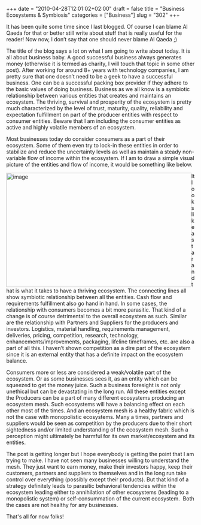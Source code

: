 +++
date = "2010-04-28T12:01:02+02:00"
draft = false
title = "Business Ecosystems & Symbiosis"
categories = ["Business"]
slug = "302"
+++

It has been quite some time since I last blogged. Of course I can blame Al Qaeda for that or better still write about stuff that is really useful for the reader! Now now, I don’t say that one should never blame Al Qaeda ;)

The title of the blog says a lot on what I am going to write about today. It is all about business baby. A good successful business always generates money (otherwise it is termed as charity, I will touch that topic in some other post). After working for around 8+ years with technology companies, I am pretty sure that one doesn’t need to be a geek to have a successful business. One can be a successful packing box provider if they adhere to the basic values of doing business. Business as we all know is a symbiotic relationship between various entities that creates and maintains an ecosystem. The thriving, survival and prosperity of the ecosystem is pretty much characterized by the level of trust, maturity, quality, reliability and expectation fulfillment on part of the producer entities with respect to consumer entities. Beware that I am including the consumer entities as active and highly volatile members of an ecosystem.

Most businesses today do consider consumers as a part of their ecosystem. Some of them even try to lock-in these entities in order to stabilize and reduce the uncertainty levels as well as maintain a steady non-variable flow of income within the ecosystem. If I am to draw a simple visual picture of the entities and flow of income, it would be something like below.

<a href="http://www.naresh.se/wp-content/uploads/image.png"><img style="display: inline; margin-left: 0px; margin-right: 0px; border: 0px;" title="image" src="http://www.naresh.se/wp-content/uploads/image_thumb.png" border="0" alt="image" width="495" height="305" align="left" /></a>

It looks like a star and that is what it takes to have a thriving ecosystem. The connecting lines all show symbiotic relationship between all the entities. Cash flow and requirements fulfillment also go hand in hand. In some cases, the relationship with consumers becomes a bit more parasitic. That kind of a change is of course detrimental to the overall ecosystem as such. Similar are the relationship with Partners and Suppliers for the producers and investors. Logistics, material handling, requirements management, deliveries, pricing, competition, research, technology, enhancements/improvements, packaging, lifeline timeframes, etc. are also a part of all this. I haven’t shown competition as a dire part of the ecosystem since it is an external entity that has a definite impact on the ecosystem balance.

Consumers more or less are considered a weak/volatile part of the ecosystem. Or as some businesses sees it, as an entity which can be squeezed to get the money juice. Such a business foresight is not only unethical but can be devastating in the long run. All these entities except the Producers can be a part of many different ecosystems producing an ecosystem mesh. Such ecosystems will have a balancing effect on each other most of the times. And an ecosystem mesh is a healthy fabric which is not the case with monopolistic ecosystems. Many a times, partners and suppliers would be seen as competition by the producers due to their short sightedness and/or limited understanding of the ecosystem mesh. Such a perception might ultimately be harmful for its own market/ecosystem and its entities.

The post is getting longer but I hope everybody is getting the point that I am trying to make. I have not seen many businesses willing to understand the mesh. They just want to earn money, make their investors happy, keep their customers, partners and suppliers to themselves and in the long run take control over everything (possibly except their products). But that kind of a strategy definitely leads to parasitic behavioral tendencies within the ecosystem leading either to annihilation of other ecosystems (leading to a monopolistic system) or self-consummation of the current ecosystem.  Both the cases are not healthy for any businesses.

That's all for now folks!
